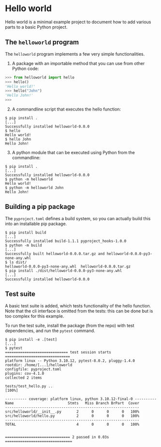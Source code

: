 # Hello world

Hello world is a minimal example project to document how to add various parts to a basic Python project.

## The `helloworld` program

The `helloworld` program implements a few very simple functionalities.

1. A package with an importable method that you can use from other Python code:

```Python
>>> from helloworld import hello
>>> hello()
'Hello world!'
>>> hello("John")
'Hello John!'
>>>
```

2. A commandline script that executes the hello function:

```shell
$ pip install .
[...]
Successfully installed helloworld-0.0.0
$ hello
Hello world!
$ hello John
Hello John!
```

3. A python module that can be executed using Python from the commandline:

```shell
$ pip install .
[...]
Successfully installed helloworld-0.0.0
$ python -m helloworld
Hello world!
$ python -m helloworld John
Hello John!
```

## Building a pip package

The `pyproject.toml` defines a build system, so you can actually build this into an installable pip package.

```shell
$ pip install build
[...]
Successfully installed build-1.1.1 pyproject_hooks-1.0.0
$ python -m build
[...]
Successfully built helloworld-0.0.0.tar.gz and helloworld-0.0.0-py3-none-any.whl
$ ls dist/
helloworld-0.0.0-py3-none-any.whl  helloworld-0.0.0.tar.gz
$ pip install ./dist/helloworld-0.0.0-py3-none-any.whl
[...]
Successfully installed helloworld-0.0.0
```


## Test suite

A basic test suite is added, which tests functionality of the hello function. Note that the cli interface is
omitted from the tests: this can be done but is too complex for this example.

To run the test suite, install the package (from the repo) with test dependencies, and run the `pytest` command.

```shell
$ pip install -e .[test]
[...]
$ pytest
============================= test session starts ==============================
platform linux -- Python 3.10.12, pytest-8.0.2, pluggy-1.4.0
rootdir: /home/[...]/helloworld
configfile: pyproject.toml
plugins: cov-4.1.0
collected 2 items

tests/test_hello.py ..                                                   [100%]

---------- coverage: platform linux, python 3.10.12-final-0 ----------
Name                         Stmts   Miss Branch BrPart  Cover
--------------------------------------------------------------
src/helloworld/__init__.py       2      0      0      0   100%
src/helloworld/hello.py          2      0      0      0   100%
--------------------------------------------------------------
TOTAL                            4      0      0      0   100%


============================== 2 passed in 0.03s ===============================
```
